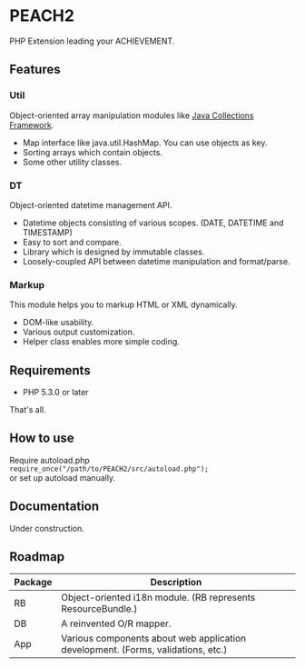 PEACH2
======

PHP Extension leading your ACHIEVEMENT.


Features
--------

### Util
Object-oriented array manipulation modules like 
[Java Collections Framework](http://docs.oracle.com/javase/7/docs/technotes/guides/collections/index.html).

- Map interface like java.util.HashMap. You can use objects as key.
- Sorting arrays which contain objects.
- Some other utility classes.

### DT
Object-oriented datetime management API.

- Datetime objects consisting of various scopes. (DATE, DATETIME and TIMESTAMP)
- Easy to sort and compare.
- Library which is designed by immutable classes.
- Loosely-coupled API between datetime manipulation and format/parse.

### Markup
This module helps you to markup HTML or XML dynamically.

- DOM-like usability.
- Various output customization.
- Helper class enables more simple coding.

Requirements
------------

- PHP 5.3.0 or later

That's all.


How to use
------------
Require autoload.php  
`require_once("/path/to/PEACH2/src/autoload.php");`  
or set up autoload manually.

Documentation
-------------

Under construction.

Roadmap
-------

Package | Description
--------|------------
RB      | Object-oriented i18n module. (RB represents ResourceBundle.)
DB      | A reinvented O/R mapper.
App     | Various components about web application development. (Forms, validations, etc.)
